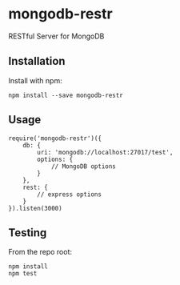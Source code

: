 # mongodb-restr

RESTful Server for MongoDB

## Installation

Install with npm:

```
npm install --save mongodb-restr
```


## Usage

```
require('mongodb-restr')({
	db: {
		uri: 'mongodb://localhost:27017/test',
		options: {
			// MongoDB options
		}
	},
	rest: {
		// express options
	}
}).listen(3000)
```

## Testing

From the repo root:

```
npm install
npm test
```

